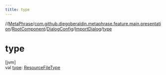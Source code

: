 ```yaml
---
title: type
---
```

//[MetaPhrase](../../../../../index.html)/[com.github.diegoberaldin.metaphrase.feature.main.presentation](../../../index.html)/[RootComponent](../../index.html)/[DialogConfig](../index.html)/[ImportDialog](index.html)/[type](type.html)



# type



[jvm]\
val [type](type.html): [ResourceFileType](../../../../com.github.diegoberaldin.metaphrase.domain.project.data/-resource-file-type/index.html)




